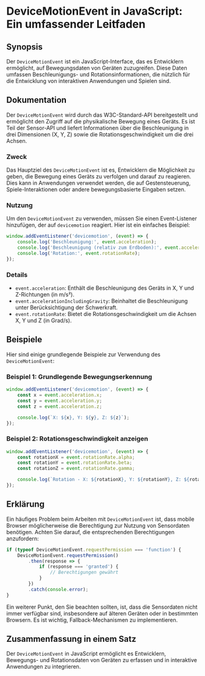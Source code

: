 <!--
Meta Description: # DeviceMotionEvent in JavaScript: Ein umfassender Leitfaden ## Synopsis Der `DeviceMotionEvent` ist ein JavaScript-Interface, das es Entwicklern ermö...
Meta Keywords: die, event, devicemotionevent, und, javascript
-->

# DeviceMotionEvent in JavaScript: Ein umfassender Leitfaden

## Synopsis
Der `DeviceMotionEvent` ist ein JavaScript-Interface, das es Entwicklern ermöglicht, auf Bewegungsdaten von Geräten zuzugreifen. Diese Daten umfassen Beschleunigungs- und Rotationsinformationen, die nützlich für die Entwicklung von interaktiven Anwendungen und Spielen sind.

## Dokumentation
Der `DeviceMotionEvent` wird durch das W3C-Standard-API bereitgestellt und ermöglicht den Zugriff auf die physikalische Bewegung eines Geräts. Es ist Teil der Sensor-API und liefert Informationen über die Beschleunigung in drei Dimensionen (X, Y, Z) sowie die Rotationsgeschwindigkeit um die drei Achsen.

### Zweck
Das Hauptziel des `DeviceMotionEvent` ist es, Entwicklern die Möglichkeit zu geben, die Bewegung eines Geräts zu verfolgen und darauf zu reagieren. Dies kann in Anwendungen verwendet werden, die auf Gestensteuerung, Spiele-Interaktionen oder andere bewegungsbasierte Eingaben setzen.

### Nutzung
Um den `DeviceMotionEvent` zu verwenden, müssen Sie einen Event-Listener hinzufügen, der auf `devicemotion` reagiert. Hier ist ein einfaches Beispiel:

```javascript
window.addEventListener('devicemotion', (event) => {
    console.log('Beschleunigung:', event.acceleration);
    console.log('Beschleunigung (relativ zum Erdboden):', event.accelerationIncludingGravity);
    console.log('Rotation:', event.rotationRate);
});
```

### Details
- `event.acceleration`: Enthält die Beschleunigung des Geräts in X, Y und Z-Richtungen (in m/s²).
- `event.accelerationIncludingGravity`: Beinhaltet die Beschleunigung unter Berücksichtigung der Schwerkraft.
- `event.rotationRate`: Bietet die Rotationsgeschwindigkeit um die Achsen X, Y und Z (in Grad/s).

## Beispiele
Hier sind einige grundlegende Beispiele zur Verwendung des `DeviceMotionEvent`:

### Beispiel 1: Grundlegende Bewegungserkennung

```javascript
window.addEventListener('devicemotion', (event) => {
    const x = event.acceleration.x;
    const y = event.acceleration.y;
    const z = event.acceleration.z;

    console.log(`X: ${x}, Y: ${y}, Z: ${z}`);
});
```

### Beispiel 2: Rotationsgeschwindigkeit anzeigen

```javascript
window.addEventListener('devicemotion', (event) => {
    const rotationX = event.rotationRate.alpha;
    const rotationY = event.rotationRate.beta;
    const rotationZ = event.rotationRate.gamma;

    console.log(`Rotation - X: ${rotationX}, Y: ${rotationY}, Z: ${rotationZ}`);
});
```

## Erklärung
Ein häufiges Problem beim Arbeiten mit `DeviceMotionEvent` ist, dass mobile Browser möglicherweise die Berechtigung zur Nutzung von Sensordaten benötigen. Achten Sie darauf, die entsprechenden Berechtigungen anzufordern:

```javascript
if (typeof DeviceMotionEvent.requestPermission === 'function') {
    DeviceMotionEvent.requestPermission()
        .then(response => {
            if (response === 'granted') {
                // Berechtigungen gewährt
            }
        })
        .catch(console.error);
}
```

Ein weiterer Punkt, den Sie beachten sollten, ist, dass die Sensordaten nicht immer verfügbar sind, insbesondere auf älteren Geräten oder in bestimmten Browsern. Es ist wichtig, Fallback-Mechanismen zu implementieren.

## Zusammenfassung in einem Satz
Der `DeviceMotionEvent` in JavaScript ermöglicht es Entwicklern, Bewegungs- und Rotationsdaten von Geräten zu erfassen und in interaktive Anwendungen zu integrieren.